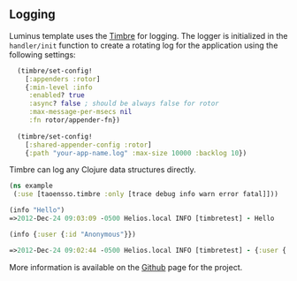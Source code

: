 ## Logging

Luminus template uses the [Timbre](https://github.com/ptaoussanis/timbre) for logging.
The logger is initialized in the `handler/init` function to create a rotating log for the application using the following settings:

```clojure
  (timbre/set-config!
    [:appenders :rotor]
    {:min-level :info
     :enabled? true
     :async? false ; should be always false for rotor
     :max-message-per-msecs nil
     :fn rotor/appender-fn})
  
  (timbre/set-config!
    [:shared-appender-config :rotor]
    {:path "your-app-name.log" :max-size 10000 :backlog 10})
```

Timbre can log any Clojure data structures directly.

```clojure
(ns example
 (:use [taoensso.timbre :only [trace debug info warn error fatal]]))

(info "Hello")
=>2012-Dec-24 09:03:09 -0500 Helios.local INFO [timbretest] - Hello

(info {:user {:id "Anonymous"}})

=>2012-Dec-24 09:02:44 -0500 Helios.local INFO [timbretest] - {:user {:id "Anonymous"}}
```

More information is available on the [Github](https://github.com/ptaoussanis/timbre) page for the project.
